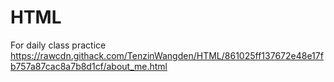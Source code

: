 # HTML
For daily class practice
https://rawcdn.githack.com/TenzinWangden/HTML/861025ff137672e48e17fb757a87cac8a7b8d1cf/about_me.html
